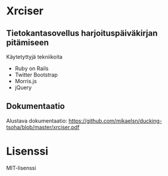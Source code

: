 Xrciser
==============

Tietokantasovellus harjoituspäiväkirjan pitämiseen
---------------------

Käytetyttyjä tekniikoita
* Ruby on Rails
* Twitter Bootstrap
* Morris.js
* jQuery

## Dokumentaatio
Alustava dokumentaatio: https://github.com/mikaelsn/ducking-tsoha/blob/master/xrciser.pdf

# Lisenssi
MIT-lisenssi
